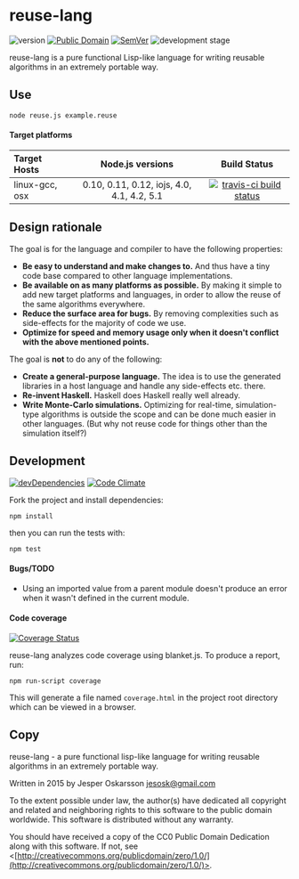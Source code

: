 # reuse-lang
![version](http://img.shields.io/badge/version-0.1.0-blue.svg) [![Public Domain](http://img.shields.io/badge/public%20domain%3F-yes-blue.svg)](http://creativecommons.org/publicdomain/zero/1.0/) [![SemVer](http://img.shields.io/badge/SemVer-2.0.0-blue.svg)](http://semver.org/spec/v2.0.0.html) ![development stage](http://img.shields.io/badge/development%20stage-alpha-orange.svg)

reuse-lang is a pure functional Lisp-like language for writing reusable algorithms in an extremely portable way.

## Use
```
node reuse.js example.reuse
```

#### Target platforms
| Target Hosts   | Node.js versions | Build Status |
| :------------ | :----------: | :------------------: |
| linux-gcc, osx | 0.10, 0.11, 0.12, iojs, 4.0, 4.1, 4.2, 5.1 | [![travis-ci build status](https://travis-ci.org/redien/reuse-lang.svg?branch=master)](https://travis-ci.org/redien/reuse-lang) |

## Design rationale

The goal is for the language and compiler to have the following properties:
- **Be easy to understand and make changes to.** And thus have a tiny code base compared to other language implementations.
- **Be available on as many platforms as possible.** By making it simple to add new target platforms and languages, in order to allow the reuse of the same algorithms everywhere.
- **Reduce the surface area for bugs.** By removing complexities such as side-effects for the majority of code we use.
- **Optimize for speed and memory usage only when it doesn't conflict with the above mentioned points.**

The goal is **not** to do any of the following:
- **Create a general-purpose language.** The idea is to use the generated libraries in a host language and handle any side-effects etc. there.
- **Re-invent Haskell.** Haskell does Haskell really well already.
- **Write Monte-Carlo simulations.** Optimizing for real-time, simulation-type algorithms is outside the scope and can be done much easier in other languages. (But why not reuse code for things other than the simulation itself?)

## Development
[![devDependencies](https://david-dm.org/redien/reuse-lang/dev-status.svg)](https://david-dm.org/redien/reuse-lang#info=devDependencies)
[![Code Climate](https://d3s6mut3hikguw.cloudfront.net/github/redien/reuse-lang/badges/gpa.svg)](https://codeclimate.com/github/redien/reuse-lang)

Fork the project and install dependencies:
```
npm install
```

then you can run the tests with:

```
npm test
```

#### Bugs/TODO

* Using an imported value from a parent module doesn't produce an error when it wasn't defined in the current module.

#### Code coverage
[![Coverage Status](https://img.shields.io/coveralls/redien/reuse-lang.svg)](https://coveralls.io/r/redien/reuse-lang?branch=master)

reuse-lang analyzes code coverage using blanket.js. To produce a report, run:
```
npm run-script coverage
```

This will generate a file named `coverage.html` in the project root directory which can be viewed in a browser.

## Copy

reuse-lang - a pure functional lisp-like language for writing reusable algorithms in an extremely portable way.

Written in 2015 by Jesper Oskarsson jesosk@gmail.com

To the extent possible under law, the author(s) have dedicated all copyright
and related and neighboring rights to this software to the public domain worldwide.
This software is distributed without any warranty.

You should have received a copy of the CC0 Public Domain Dedication along with this software.
If not, see <[http://creativecommons.org/publicdomain/zero/1.0/](http://creativecommons.org/publicdomain/zero/1.0/)>.
